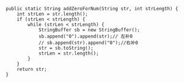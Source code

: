 ﻿```
public static String addZeroForNum(String str, int strLength) {  
    int strLen = str.length();  
    if (strLen < strLength) {  
        while (strLen < strLength) {  
            StringBuffer sb = new StringBuffer();  
            sb.append("0").append(str);// 左补0  
            // sb.append(str).append("0");//右补0  
            str = sb.toString();  
            strLen = str.length();  
        }  
    }  
    return str;  
}
```